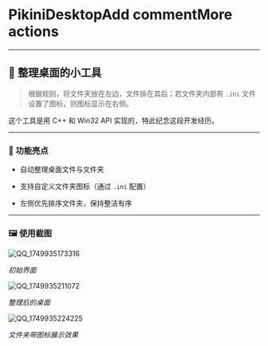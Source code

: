 #  PikiniDesktopAdd commentMore actions


---





## 🧹 整理桌面的小工具





> 根据规则，将文件夹放在左边，文件排在其后；若文件夹内部有 `.ini` 文件设置了图标，则图标显示在右侧。





这个工具是用 C++ 和 Win32 API 实现的，特此纪念这段开发经历。





---





### 📌 功能亮点


- 自动整理桌面文件与文件夹


- 支持自定义文件夹图标（通过 `.ini` 配置）


- 左侧优先排序文件夹，保持整洁有序





---





### 🖼️ 使用截图


![QQ_1749935173316](https://github.com/user-attachments/assets/6b8442ae-591c-471c-9b40-db54fb6a3ade)


*初始界面*





![QQ_1749935211072](https://github.com/user-attachments/assets/0d5b5b44-5875-4f2c-9224-6bdf3c2174ac)


*整理后的桌面*





![QQ_1749935224225](https://github.com/user-attachments/assets/7bd10608-d37a-4ae3-ad2b-37349adede51)


*文件夹带图标展示效果*

